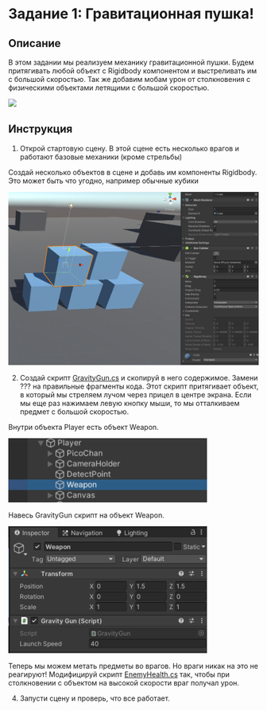 # Задание 1: Гравитационная пушка!

## Описание

В этом задании мы реализуем механику гравитационной пушки. Будем притягивать любой объект с Rigidbody компонентом и выстреливать им с большой скоростью. Так же добавим мобам урон от столкновения с физическими объектами летящими с большой скоростью.

<img src="https://github.com/copetonrob/YP_Unity_M3_W11/blob/main/img/task1.gif" width="600"/>

## Инструкция

1) Открой стартовую сцену. В этой сцене есть несколько врагов и работают базовые механики (кроме стрельбы)

Создай несколько объектов в сцене и добавь им компоненты Rigidbody. Это может быть что угодно, например обычные кубики

<img src="https://github.com/copetonrob/YP_Unity_M3_W11/blob/main/img/Cubes.png" width="600"/>

2) Создай скрипт [GravityGun.cs](https://github.com/copetonrob/YP_Unity_M3_W11/blob/main/scripts/GravityGun.cs) и скопируй в него содержимое. Замени ??? на правильные фрагменты кода. Этот скрипт притягивает объект, в который мы стреляем лучом через прицел в центре экрана. Если мы еще раз нажимаем левую кнопку мыши, то мы отталкиваем предмет с большой скоростью.

Внутри объекта Player есть объект Weapon.

<img src="https://github.com/copetonrob/YP_Unity_M3_W11/blob/main/img/WeaponGameObject.png" width="400"/>

Навесь GravityGun скрипт на объект Weapon.

<img src="https://github.com/copetonrob/YP_Unity_M3_W11/blob/main/img/GravityGunComponent.png" width="400"/>

Теперь мы можем метать предметы во врагов. Но враги никак на это не реагируют! Модифицируй скрипт [EnemyHealth.cs](https://github.com/copetonrob/YP_Unity_M3_W11/blob/main/scripts/EnemyHealth.cs) так, чтобы при столкновении с объектом на высокой скорости враг получал урон.

4) Запусти сцену и проверь, что все работает.